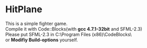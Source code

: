 # HitPlane  
This is a simple fighter game.  
Compile it with Code::Blocks(with **gcc 4.7.1-32bit** and SFML-2.3)  
Please put SFML-2.3 in C:\Program Files (x86)\CodeBlocks\  
 or **Modifiy Build-options** yourself.  

